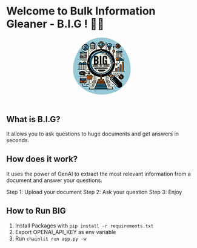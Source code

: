 # Welcome to Bulk Information Gleaner - B.I.G ! 🚀🤖

<div align="center">
    <img src="./static/big-logo.png" alt="Big-logo" width="30%"  style="border-radius: 50%; padding-bottom: 20px"/>
</div>

## What is B.I.G?

It allows you to ask questions to huge documents and get answers in seconds.

## How does it work?

It uses the power of GenAI to extract the most relevant information from a document and answer your questions.

Step 1: Upload your document
Step 2: Ask your question
Step 3: Enjoy

## How to Run BIG

1. Install Packages with `pip install -r requirements.txt`
2. Export OPENAI_API_KEY as env variable
3. Run `chainlit run app.py -w`

